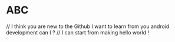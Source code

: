 # ABC
// I think you are new to the Github I want to learn from you android development can I ?
// I can start from making hello world !
